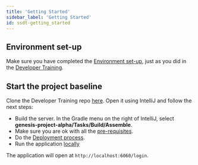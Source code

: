```yaml
---
title: 'Getting Started'
sidebar_label: 'Getting Started'
id: ssdt-getting_started
---
```


## Environment set-up

Make sure you have completed the [Environment set-up](/getting-started/developer-training/environment-setup/), just as you did in the [Developer Training](/getting-started/developer-training/training-intro/).

## Start the project baseline

Clone the Developer Training repo [here](https://github.com/genesiscommunitysuccess/devtraining-gama). Open it using IntelliJ and follow the next steps:

- Build the server. In the Gradle menu on the right of IntelliJ, select **genesis-project-alpha/Tasks/Build/Assemble**.
- Make sure you are ok with all the [pre-requisites](/getting-started/prerequisites/introduction/).
- Do the [Deployment process](/getting-started/developer-training/training-content-day1/#5-deployment).
- Run the application [locally](/getting-started/developer-training/training-content-day2/#running-the-application-locally)

The application will open at `http://localhost:6060/login`.

